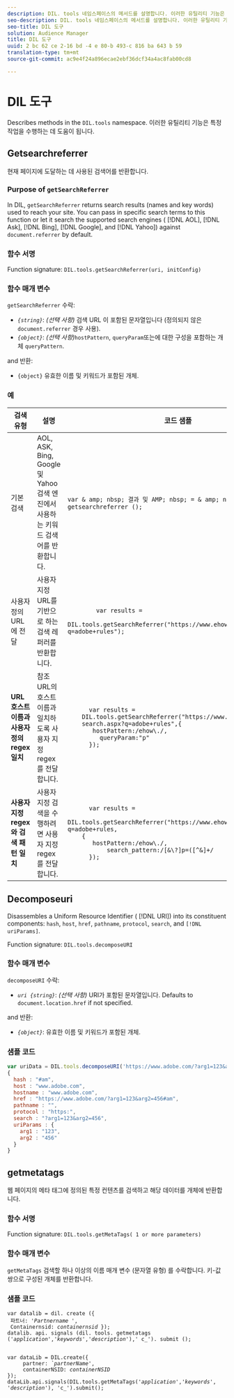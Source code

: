 ```yaml
---
description: DIL. tools 네임스페이스의 메서드를 설명합니다. 이러한 유틸리티 기능은 특정 작업을 수행하는 데 도움이 됩니다.
seo-description: DIL. tools 네임스페이스의 메서드를 설명합니다. 이러한 유틸리티 기능은 특정 작업을 수행하는 데 도움이 됩니다.
seo-title: DIL 도구
solution: Audience Manager
title: DIL 도구
uuid: 2 bc 62 ce 2-16 bd -4 e 80-b 493-c 816 ba 643 b 59
translation-type: tm+mt
source-git-commit: ac9e4f24a896ecae2ebf36dcf34a4ac8fab00cd8

---
```



# DIL 도구

Describes methods in the `DIL.tools` namespace. 이러한 유틸리티 기능은 특정 작업을 수행하는 데 도움이 됩니다.

<!-- 

c_dil_functions.xml

 -->

## Getsearchreferrer

현재 페이지에 도달하는 데 사용된 검색어를 반환합니다.

<!-- 

r_dil_get_search_referrer.xml

 -->

### Purpose of `getSearchReferrer`

In DIL, `getSearchReferrer` returns search results (names and key words) used to reach your site. You can pass in specific search terms to this function or let it search the supported search engines ( [!DNL AOL], [!DNL Ask], [!DNL Bing], [!DNL Google], and [!DNL Yahoo]) against `document.referrer` by default.

### 함수 서명

Function signature: `DIL.tools.getSearchReferrer(uri, initConfig)`

### 함수 매개 변수

`getSearchReferrer` 수락:

* *`{string}`*: *(선택 사항)* 검색 URL 이 포함된 문자열입니다 (정의되지 않은 `document.referrer` 경우 사용).
* *`{object}`*: *(선택 사항)*`hostPattern`, `queryParam`또는에 대한 구성을 포함하는 개체 `queryPattern`.

and 반환:

* `{object}` 유효한 이름 및 키워드가 포함된 개체.

### 예

<table id="table_D035276601EC428295E4D619F05BB8D0"> 
 <thead> 
  <tr> 
   <th> 검색 유형 </th> 
   <th> 설명 </th> 
   <th> 코드 샘플 </th> 
  </tr> 
 </thead>
 <tbody> 
  <tr> 
   <td> 기본 검색</td> 
   <td> AOL, ASK, Bing, Google 및 Yahoo 검색 엔진에서 사용하는 키워드 검색어를 반환합니다. </td> 
   <td>
      <code>var &amp; amp; nbsp; 결과 및 AMP; nbsp; = &amp; amp; nbsp; dil. tools. getsearchreferrer ();</code> 
  </td>
  </tr> 
  <tr> 
   <td>사용자 정의 URL에 전달</td> 
   <td>사용자 지정 URL를 기반으로 하는 검색 레퍼러를 반환합니다.</td> 
   <td> 
  <code>
        var results = 
    DIL.tools.getSearchReferrer("https://www.ehow.com/search.aspx?q=adobe+rules");
  </code>
</td> 
  </tr> 
  <tr> 
   <td> <b>URL 호스트 이름과 사용자 정의 regex 일치</b></td> 
   <td> 참조 URL의 호스트 이름과 일치하도록 사용자 지정 regex를 전달합니다. </td> 
   <td> 
  <code>
      var results = 
    DIL.tools.getSearchReferrer("https://www.ehow.com/
    search.aspx?q=adobe+rules",{ 
       hostPattern:/ehow\./, 
         queryParam:"p" 
      }); 
  </code>
  </td></tr> 
  <tr> 
   <td> <b>사용자 지정 regex와 검색 패턴 일치</b> </td> 
   <td> 사용자 지정 검색을 수행하려면 사용자 지정 regex를 전달합니다. </td> 
   <td> 
    <code>
      var results = 
    DIL.tools.getSearchReferrer("https://www.ehow.com/search.aspx?q=adobe+rules,
    {
       hostPattern:/ehow\./, 
           search_pattern:/[&amp;\?]p=([^&amp;]+/ 
      });
    </code>
   </td> 
  </tr> 
 </tbody> 
</table>

## Decomposeuri

Disassembles a Uniform Resource Identifier ( [!DNL URI]) into its constituent components: `hash`, `host`, `href`, `pathname`, `protocol`, `search`, and `[!DNL uriParams]`.

<!-- 

r_dil_decompose.xml

 -->

Function signature: `DIL.tools.decomposeURI`

### 함수 매개 변수

`decomposeURI` 수락:

* *`uri {string}`*: *(선택 사항)* URI가 포함된 문자열입니다. Defaults to `document.location.href` if not specified.

and 반환:

* *`{object}`*: 유효한 이름 및 키워드가 포함된 개체.

### 샘플 코드


```javascript
var uriData = DIL.tools.decomposeURI('https://www.adobe.com/?arg1=123&arg2=456#am'); 
{ 
  hash : "#am", 
  host : "www.adobe.com", 
  hostname : "www.adobe.com", 
  href : "https://www.adobe.com/?arg1=123&arg2=456#am", 
  pathname : "", 
  protocol : "https:", 
  search : "?arg1=123&arg2=456", 
  uriParams : { 
    arg1 : "123", 
    arg2 : "456" 
  } 
}
```

## getmetatags

웹 페이지의 메타 태그에 정의된 특정 컨텐츠를 검색하고 해당 데이터를 개체에 반환합니다.

<!-- 

r_dil_get_metatags.xml

 -->

### 함수 서명

Function signature: `DIL.tools.getMetaTags( 1 or more parameters)`

### 함수 매개 변수

`getMetaTags` 검색할 하나 이상의 이름 매개 변수 (문자열 유형) 를 수락합니다. 키-값 쌍으로 구성된 개체를 반환합니다.

### 샘플 코드

<pre class="&ldquo;javascript&rdquo;"><code>var datalib = dil. create ({ 
 파트너: '<i>Partnername '</i>, 
 Containernsid: <i>containernsid</i> }); 
datalib. api. signals (dil. tools. getmetatags ('<i>application</i>','<i>keywords</i>','<i>description</i>'),' c_'). submit ();</code>
</pre>

<pre><code>
var dataLib = DIL.create({ 
     partner: <i>`partnerName'</i>, 
     containerNSID: <i>containerNSID</i> 
}); 
dataLib.api.signals(DIL.tools.getMetaTags('<i>application</i>','<i>keywords</i>', '<i>description</i>'), 'c_').submit();
</code></pre>
